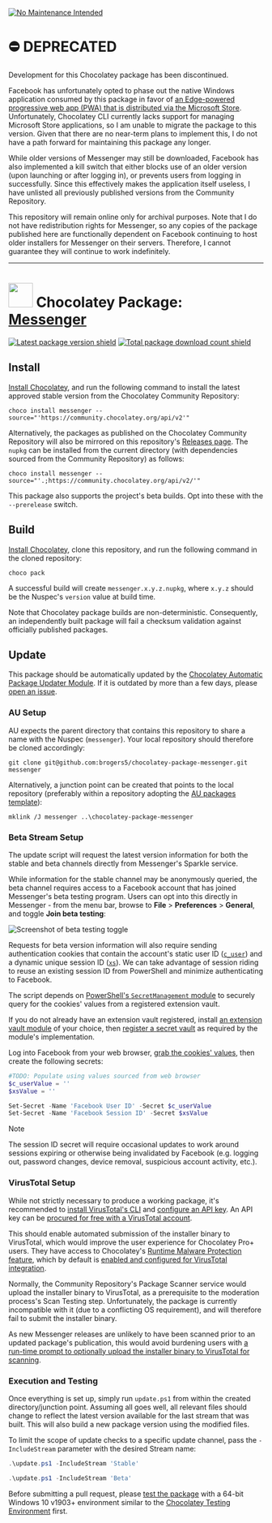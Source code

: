 [![No Maintenance Intended](http://unmaintained.tech/badge.svg)](http://unmaintained.tech/)

# ⛔️ DEPRECATED

Development for this Chocolatey package has been discontinued.

Facebook has unfortunately opted to phase out the native Windows application consumed by this package in favor of [an Edge-powered progressive web app (PWA) that is distributed via the Microsoft Store](https://www.microsoft.com/p/messenger/9wzdncrf0083). Unfortunately, Chocolatey CLI currently lacks support for managing Microsoft Store applications, so I am unable to migrate the package to this version. Given that there are no near-term plans to implement this, I do not have a path forward for maintaining this package any longer.

While older versions of Messenger may still be downloaded, Facebook has also implemented a kill switch that either blocks use of an older version (upon launching or after logging in), or prevents users from logging in successfully. Since this effectively makes the application itself useless, I have unlisted all previously published versions from the Community Repository.

This repository will remain online only for archival purposes. Note that I do not have redistribution rights for Messenger, so any copies of the package published here are functionally dependent on Facebook continuing to host older installers for Messenger on their servers. Therefore, I cannot guarantee they will continue to work indefinitely.

---
 
# <img src="https://cdn.jsdelivr.net/gh/brogers5/chocolatey-package-messenger@11eade7e5c9cf02a523fc1a90c744a146ba806b7/messenger.png" width="48" height="48"/> Chocolatey Package: [Messenger](https://community.chocolatey.org/packages/messenger)

[![Latest package version shield](https://img.shields.io/chocolatey/v/messenger.svg?include_prereleases)](https://community.chocolatey.org/packages/messenger)
[![Total package download count shield](https://img.shields.io/chocolatey/dt/messenger.svg)](https://community.chocolatey.org/packages/messenger)

## Install

[Install Chocolatey](https://chocolatey.org/install), and run the following command to install the latest approved stable version from the Chocolatey Community Repository:

```shell
choco install messenger --source="'https://community.chocolatey.org/api/v2'"
```

Alternatively, the packages as published on the Chocolatey Community Repository will also be mirrored on this repository's [Releases page](https://github.com/brogers5/chocolatey-package-messenger/releases). The `nupkg` can be installed from the current directory (with dependencies sourced from the Community Repository) as follows:

```shell
choco install messenger --source="'.;https://community.chocolatey.org/api/v2/'"
```

This package also supports the project's beta builds. Opt into these with the `--prerelease` switch.

## Build

[Install Chocolatey](https://chocolatey.org/install), clone this repository, and run the following command in the cloned repository:

```shell
choco pack
```

A successful build will create `messenger.x.y.z.nupkg`, where `x.y.z` should be the Nuspec's `version` value at build time.

Note that Chocolatey package builds are non-deterministic. Consequently, an independently built package will fail a checksum validation against officially published packages.

## Update

This package should be automatically updated by the [Chocolatey Automatic Package Updater Module](https://github.com/majkinetor/au). If it is outdated by more than a few days, please [open an issue](https://github.com/brogers5/chocolatey-package-messenger/issues).

### AU Setup

AU expects the parent directory that contains this repository to share a name with the Nuspec (`messenger`). Your local repository should therefore be cloned accordingly:

```shell
git clone git@github.com:brogers5/chocolatey-package-messenger.git messenger
```

Alternatively, a junction point can be created that points to the local repository (preferably within a repository adopting the [AU packages template](https://github.com/majkinetor/au-packages-template)):

```shell
mklink /J messenger ..\chocolatey-package-messenger
```

### Beta Stream Setup

The update script will request the latest version information for both the stable and beta channels directly from Messenger's Sparkle service.

While information for the stable channel may be anonymously queried, the beta channel requires access to a Facebook account that has joined Messenger's beta testing program. Users can opt into this directly in Messenger - from the menu bar, browse to **File** > **Preferences** > **General**, and toggle **Join beta testing**:

![Screenshot of beta testing toggle](https://cdn.jsdelivr.net/gh/brogers5/chocolatey-package-messenger@5010723f82c0b6b79779417af1bb1bee15001cc0/BetaTestingToggle.png)

Requests for beta version information will also require sending authentication cookies that contain the account's static user ID ([`c_user`](https://cookiedatabase.org/cookie/facebook/c_user/)) and a dynamic unique session ID ([`xs`](https://cookiedatabase.org/cookie/facebook/xs/)). We can take advantage of session riding to reuse an existing session ID from PowerShell and minimize authenticating to Facebook.

The script depends on [PowerShell's `SecretManagement` module](https://devblogs.microsoft.com/powershell/secretmanagement-and-secretstore-are-generally-available/) to securely query for the cookies' values from a registered extension vault.

If you do not already have an extension vault registered, install [an extension vault module](https://www.powershellgallery.com/packages?q=Tags%3A%22SecretManagement%22) of your choice, then [register a secret vault](https://learn.microsoft.com/powershell/module/microsoft.powershell.secretmanagement/register-secretvault?view=ps-modules) as required by the module's implementation.

Log into Facebook from your web browser, [grab the cookies' values](https://www.cookieyes.com/blog/how-to-check-cookies-on-your-website-manually/), then create the following secrets:

```powershell
#TODO: Populate using values sourced from web browser
$c_userValue = ''
$xsValue = ''

Set-Secret -Name 'Facebook User ID' -Secret $c_userValue
Set-Secret -Name 'Facebook Session ID' -Secret $xsValue
```

>[!NOTE]
>The session ID secret will require occasional updates to work around sessions expiring or otherwise being invalidated by Facebook (e.g. logging out, password changes, device removal, suspicious account activity, etc.).

### VirusTotal Setup

While not strictly necessary to produce a working package, it's recommended to [install VirusTotal's CLI](https://community.chocolatey.org/packages/vt-cli) and [configure an API key](https://virustotal.github.io/vt-cli/#configuring-your-api-key). An API key can be [procured for free with a VirusTotal account](https://docs.virustotal.com/docs/please-give-me-an-api-key).

This should enable automated submission of the installer binary to VirusTotal, which would improve the user experience for Chocolatey Pro+ users. They have access to Chocolatey's [Runtime Malware Protection feature](https://docs.chocolatey.org/en-us/features/virus-check), which by default is [enabled and configured for VirusTotal integration](https://docs.chocolatey.org/en-us/features/virus-check#virustotal).

Normally, the Community Repository's Package Scanner service would upload the installer binary to VirusTotal, as a prerequisite to the moderation process's Scan Testing step. Unfortunately, the package is currently incompatible with it (due to a conflicting OS requirement), and will therefore fail to submit the installer binary.

As new Messenger releases are unlikely to have been scanned prior to an updated package's publication, this would avoid burdening users with [a run-time prompt to optionally upload the installer binary to VirusTotal for scanning](https://docs.chocolatey.org/en-us/features/virus-check#what-if-virustotal-doesnt-have-results-for-a-binary).

### Execution and Testing

Once everything is set up, simply run `update.ps1` from within the created directory/junction point. Assuming all goes well, all relevant files should change to reflect the latest version available for the last stream that was built. This will also build a new package version using the modified files.

To limit the scope of update checks to a specific update channel, pass the `-IncludeStream` parameter with the desired Stream name:

```powershell
.\update.ps1 -IncludeStream 'Stable'
```

```powershell
.\update.ps1 -IncludeStream 'Beta'
```

Before submitting a pull request, please [test the package](https://docs.chocolatey.org/en-us/community-repository/moderation/package-verifier#steps-for-each-package) with a 64-bit Windows 10 v1903+ environment similar to the [Chocolatey Testing Environment](https://github.com/chocolatey-community/chocolatey-test-environment) first.
